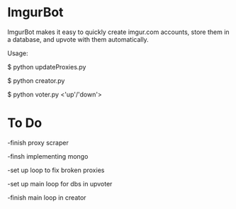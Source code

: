 ImgurBot
========

ImgurBot makes it easy to quickly create imgur.com accounts, store them in a database, and upvote with them automatically.

Usage:

$ python updateProxies.py

$ python creator.py <numAccounts>

$ python voter.py <imgTag> <numVotes> <'up'/'down'>


To Do
=====

-finish proxy scraper

-finsh implementing mongo

-set up loop to fix broken proxies

-set up main loop for dbs in upvoter

-finish main loop in creator
